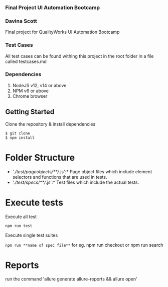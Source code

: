 ### Final Project UI Automation Bootcamp
### Davina Scott
Final project for QualityWorks UI Automation Bootcamp

### Test Cases
All test cases can be found withing this project in the root folder in a file called testcases.md

### Dependencies
1. NodeJS v12, v14 or above
3. NPM v6 or above
3. Chrome browser

## Getting Started
Clone the repository & install dependencies
```
$ git clone 
$ npm install
```
# Folder Structure
- *'./test/pageobjects/**/*.js':*  Page object files which include element selectors and functions that are used in tests.
- *'./test/specs/**/*.js':* Test files which include the actual tests.

# Execute tests
Execute all test

```npm run test```

Execute single test suites

```npm run **name of spec file**``` for eg. npm run checkout or npm run search

# Reports
run the command 'allure generate allure-reports && allure open'